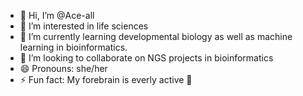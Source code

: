 - 👋 Hi, I’m @Ace-all
- 👀 I’m interested in life sciences
- 🌱 I’m currently learning developmental biology  as well as machine learning in bioinformatics.
- 💞️ I’m looking to collaborate on NGS projects in bioinformatics 
- 😄 Pronouns: she/her
- ⚡ Fun fact: My forebrain is everly active 🤭

<!---
Ace-all/Ace-all is a ✨ special ✨ repository because its `README.md` (this file) appears on your GitHub profile.
You can click the Preview link to take a look at your changes.
--->

